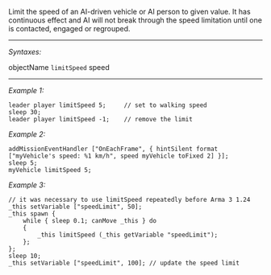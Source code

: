 Limit the speed of an AI-driven vehicle or AI person to given value. It has continuous effect and AI will not break through the speed limitation until one is contacted, engaged or regrouped.


---
*Syntaxes:*

objectName `limitSpeed` speed

---
*Example 1:*

```sqf
leader player limitSpeed 5;		// set to walking speed
sleep 30;
leader player limitSpeed -1;	// remove the limit
```

*Example 2:*

```sqf
addMissionEventHandler ["OnEachFrame", { hintSilent format ["myVehicle's speed: %1 km/h", speed myVehicle toFixed 2] }];
sleep 5;
myVehicle limitSpeed 5;
```

*Example 3:*

```sqf
// it was necessary to use limitSpeed repeatedly before Arma 3 1.24
_this setVariable ["speedLimit", 50];
_this spawn {
	while { sleep 0.1; canMove _this } do
	{
		_this limitSpeed (_this getVariable "speedLimit");
	};
};
sleep 10;
_this setVariable ["speedLimit", 100]; // update the speed limit
```